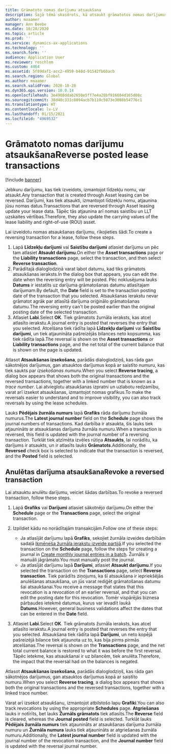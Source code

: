 ```yaml
---
title: Grāmatoto nomas darījumu atsaukšana
description: Šajā tēmā skaidrots, kā atsaukt grāmatotos nomas darījumus. Jebkuru darījumu, kas tiek izveidots, izmantojot līdzekļu nomu, var atsaukt.
author: moaamer
manager: Ann Beebe
ms.date: 10/28/2020
ms.topic: article
ms.prod: ''
ms.service: dynamics-ax-applications
ms.technology: ''
ms.search.form: ''
audience: Application User
ms.reviewer: roschlom
ms.custom: 4464
ms.assetid: 5f89daf1-acc2-4959-b48d-91542fb6bacb
ms.search.region: Global
ms.author: moaamer
ms.search.validFrom: 2020-10-28
ms.dyn365.ops.version: 10.0.14
ms.openlocfilehash: 3e4908ddab2650e5ff7e4a28bf916604d165d08c
ms.sourcegitcommit: 38d40c331c8894acb7b119c5073e3088b54776c1
ms.translationtype: HT
ms.contentlocale: lv-LV
ms.lasthandoff: 01/15/2021
ms.locfileid: "4969532"
---
```

# <a name="reverse-posted-lease-transactions"></a><span data-ttu-id="d6953-104">Grāmatoto nomas darījumu atsaukšana</span><span class="sxs-lookup"><span data-stu-id="d6953-104">Reverse posted lease transactions</span></span>

[!include [banner](../includes/banner.md)]

<span data-ttu-id="d6953-105">Jebkuru darījumu, kas tiek izveidots, izmantojot līdzekļu nomu, var atsaukt.</span><span class="sxs-lookup"><span data-stu-id="d6953-105">Any transaction that is created through Asset leasing can be reversed.</span></span> <span data-ttu-id="d6953-106">Darījumi, kas tiek atsaukti, izmantojot līdzekļu nomu, atjaunina jūsu nomas datus.</span><span class="sxs-lookup"><span data-stu-id="d6953-106">Transactions that are reversed through Asset leasing update your lease data.</span></span> <span data-ttu-id="d6953-107">Tāpēc tās atjaunina arī nomas saistību un LLT uzskaites vērtības.</span><span class="sxs-lookup"><span data-stu-id="d6953-107">Therefore, they also update the carrying values of the lease liability and right-of-use (ROU) asset.</span></span>

<span data-ttu-id="d6953-108">Lai izveidotu nomas atsaukšanas darījumu, rīkojieties šādi.</span><span class="sxs-lookup"><span data-stu-id="d6953-108">To create a reversing transaction for a lease, follow these steps.</span></span>

1. <span data-ttu-id="d6953-109">Lapā **Līdzekļu darījumi** vai **Saistību darījumi** atlasiet darījumu un pēc tam atlasiet **Atsaukt darījumu**.</span><span class="sxs-lookup"><span data-stu-id="d6953-109">On either the **Asset transactions** page or the **Liability transactions** page, select the transaction, and then select **Reverse transaction**.</span></span>
2. <span data-ttu-id="d6953-110">Parādītajā dialoglodziņā varat labot datumu, kad tiks grāmatots atsaukšanas ieraksts.</span><span class="sxs-lookup"><span data-stu-id="d6953-110">In the dialog box that appears, you can edit the date when the reversing entry will be posted.</span></span> <span data-ttu-id="d6953-111">Pēc noklusējuma lauks **Datums** ir iestatīts uz darījuma grāmatošanas datumu atlasītajam darījumam.</span><span class="sxs-lookup"><span data-stu-id="d6953-111">By default, the **Date** field is set to the transaction posting date of the transaction that you selected.</span></span> <span data-ttu-id="d6953-112">Atsaukšanas ierakstu nevar grāmatot agrāk par atlasītā darījuma oriģinālo grāmatošanas datumu.</span><span class="sxs-lookup"><span data-stu-id="d6953-112">The reversing entry can't be posted earlier than the original posting date of the selected transaction.</span></span>
3. <span data-ttu-id="d6953-113">Atlasiet **Labi**.</span><span class="sxs-lookup"><span data-stu-id="d6953-113">Select **OK**.</span></span> <span data-ttu-id="d6953-114">Tiek grāmatots žurnāla ieraksts, kas atceļ atlasīto ierakstu.</span><span class="sxs-lookup"><span data-stu-id="d6953-114">A journal entry is posted that reverses the entry that you selected.</span></span> <span data-ttu-id="d6953-115">Atcelšana tiek rādīta lapā **Līdzekļu darījumi** vai **Saistību darījumi**, un tiek atjaunināta pašreizējās bilances neto kopsumma, kas tiek rādīta lapā.</span><span class="sxs-lookup"><span data-stu-id="d6953-115">The reversal is shown on the **Asset transactions** or **Liability transactions** page, and the net total of the current balance that is shown on the page is updated.</span></span>

<span data-ttu-id="d6953-116">Atlasot **Atsaukšanas izsekošana**, parādās dialoglodziņš, kas rāda gan sākotnējos darījumus, gan atsauktos darījumus kopā ar saistīto numuru, kas tiek saukts par *izsekošanas numuru*.</span><span class="sxs-lookup"><span data-stu-id="d6953-116">When you select **Reverse tracing**, a dialog box appears that shows both the original transactions and the reversed transactions, together with a linked number that is known as a *trace number*.</span></span> <span data-ttu-id="d6953-117">Lai atvieglotu atsaukšanas izpratni un uzlabotu redzamību, varat arī izsekot atsaukšanas, izmantojot nomas grafikus.</span><span class="sxs-lookup"><span data-stu-id="d6953-117">To make the reversals easier to understand and to improve visibility, you can also track reversals by using the lease schedules.</span></span>

<span data-ttu-id="d6953-118">Lauks **Pēdējais žurnāla numurs** lapā **Grafiks** rāda darījumu žurnāla numurus.</span><span class="sxs-lookup"><span data-stu-id="d6953-118">The **Latest journal number** field on the **Schedule** page shows the journal numbers of transactions.</span></span> <span data-ttu-id="d6953-119">Kad darbība ir atsaukta, šis lauks tiek atjaunināts ar atsaukšanas darījuma žurnāla numuru.</span><span class="sxs-lookup"><span data-stu-id="d6953-119">When a transaction is reversed, this field is updated with the journal number of a reversing transaction.</span></span> <span data-ttu-id="d6953-120">Turklāt tiek atzīmēta izvēles rūtiņa **Atsaukts**, lai norādītu, ka darījums ir atsaukts, un ir atlasīts lauks **Grāmatots**.</span><span class="sxs-lookup"><span data-stu-id="d6953-120">Additionally, the **Reversed** check box is selected to indicate that the transaction is reversed, and the **Posted** field is selected.</span></span>

## <a name="revoke-a-reversed-transaction"></a><span data-ttu-id="d6953-121">Anulētas darījuma atsaukšana</span><span class="sxs-lookup"><span data-stu-id="d6953-121">Revoke a reversed transaction</span></span>

<span data-ttu-id="d6953-122">Lai atsauktu anulētu darījumu, veiciet šādas darbības.</span><span class="sxs-lookup"><span data-stu-id="d6953-122">To revoke a reversed transaction, follow these steps.</span></span>

1. <span data-ttu-id="d6953-123">Lapā **Grafiks** vai **Darījumi** atlasiet sākotnējo darījumu.</span><span class="sxs-lookup"><span data-stu-id="d6953-123">On either the **Schedule** page or the **Transactions** page, select the original transaction.</span></span>
2. <span data-ttu-id="d6953-124">Izpildiet kādu no norādītajām transakcijām.</span><span class="sxs-lookup"><span data-stu-id="d6953-124">Follow one of these steps:</span></span>

    - <span data-ttu-id="d6953-125">Ja atlasījāt darījumu lapā **Grafiks**, sekojiet žurnāla izveides darbībām sadaļā [Ikmēneša žurnāla ierakstu izveide partijā](create-monthly-journals-batch.md).</span><span class="sxs-lookup"><span data-stu-id="d6953-125">If you selected the transaction on the **Schedule** page, follow the steps for creating a journal in [Create monthly journal entries in a batch](create-monthly-journals-batch.md).</span></span> <span data-ttu-id="d6953-126">Žurnāls ir manuāli jāgrāmato.</span><span class="sxs-lookup"><span data-stu-id="d6953-126">You must manually post the journal.</span></span>
    - <span data-ttu-id="d6953-127">Ja atlasījāt darījumu lapā **Darījumi**, atlasiet **Atsaukt darījumu**.</span><span class="sxs-lookup"><span data-stu-id="d6953-127">If you selected the transaction on the **Transactions** page, select **Reverse transaction**.</span></span> <span data-ttu-id="d6953-128">Tiek parādīts ziņojums, ka šī atsaukšana ir iepriekšējās anulēšanas atsaukšana, un jūs varat rediģēt grāmatošanas datumu šai atsaukšanai.</span><span class="sxs-lookup"><span data-stu-id="d6953-128">You receive a message that states that this revocation is a revocation of an earlier reversal, and that you can edit the posting date for this revocation.</span></span> <span data-ttu-id="d6953-129">Tomēr vispārējās biznesa pārbaudes ietekmē datumus, kurus var ievadīt laukā **Datums**.</span><span class="sxs-lookup"><span data-stu-id="d6953-129">However, general business validations affect the dates that can be entered in the **Date** field.</span></span> 

3. <span data-ttu-id="d6953-130">Atlasiet **Labi**.</span><span class="sxs-lookup"><span data-stu-id="d6953-130">Select **OK**.</span></span> <span data-ttu-id="d6953-131">Tiek grāmatots žurnāla ieraksts, kas atceļ atlasīto ierakstu.</span><span class="sxs-lookup"><span data-stu-id="d6953-131">A journal entry is posted that reverses the entry that you selected.</span></span> <span data-ttu-id="d6953-132">Atsaukšana tiek rādīta lapā **Darījumi**, un neto kopējā pašreizējā bilance tiek atjaunota uz to, kas bija pirms pirmās atcelšanas.</span><span class="sxs-lookup"><span data-stu-id="d6953-132">The reversal is shown on the **Transactions** page, and the net total current balance is restored to what it was before the first reversal.</span></span> <span data-ttu-id="d6953-133">Tāpēc ietekme, kas atsaukšanai ir uz bilancēm, tiek anulēta.</span><span class="sxs-lookup"><span data-stu-id="d6953-133">Therefore, the impact that the reversal had on the balances is negated.</span></span>

<span data-ttu-id="d6953-134">Atlasot **Atsaukšanas izsekošana**, parādās dialoglodziņš, kas rāda gan sākotnējos darījumus, gan atsauktos darījumus kopā ar saistīto numuru.</span><span class="sxs-lookup"><span data-stu-id="d6953-134">When you select **Reverse tracing**, a dialog box appears that shows both the original transactions and the reversed transactions, together with a linked trace number.</span></span>

<span data-ttu-id="d6953-135">Varat arī izsekot atsaukšanu, izmantojot atbilstošo lapu **Grafiki**.</span><span class="sxs-lookup"><span data-stu-id="d6953-135">You can also track revocations by using the appropriate **Schedules** page.</span></span> <span data-ttu-id="d6953-136">**Atgriešanas** lauks ir notīrīts, bet lauks **Žurnāls grāmatots** tiek atlasīts.</span><span class="sxs-lookup"><span data-stu-id="d6953-136">The **Reverse** field is cleared, whereas the **Journal posted** field is selected.</span></span> <span data-ttu-id="d6953-137">Turklāt lauks **Pēdējais žurnāla numurs** tiek atjaunināts ar atsaukšanas darījuma žurnāla numuru un **Žurnāla numura** lauks tiek atjaunināts ar atgriešanas žurnāla numuru.</span><span class="sxs-lookup"><span data-stu-id="d6953-137">Additionally, the **Latest journal number** field is updated with the journal number of the revocation transaction, and the **Journal number** field is updated with the reversal journal number.</span></span>
